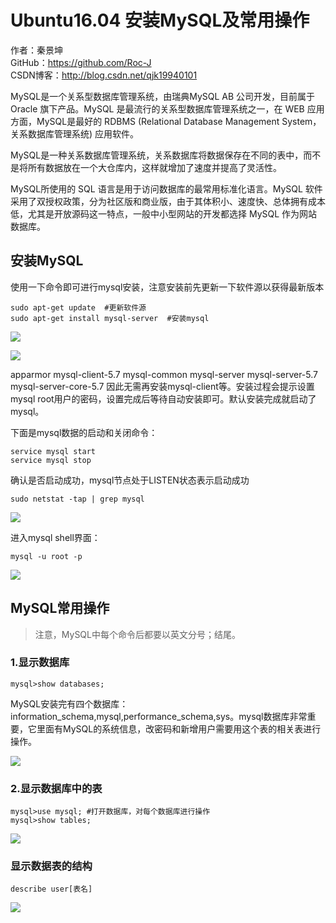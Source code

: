 # Ubuntu16.04 安装MySQL及常用操作 #

作者：秦景坤  
GitHub：https://github.com/Roc-J  
CSDN博客：http://blog.csdn.net/qjk19940101  

MySQL是一个关系型数据库管理系统，由瑞典MySQL AB 公司开发，目前属于 Oracle 旗下产品。MySQL 是最流行的关系型数据库管理系统之一，在 WEB 应用方面，MySQL是最好的 RDBMS (Relational Database Management System，关系数据库管理系统) 应用软件。  

MySQL是一种关系数据库管理系统，关系数据库将数据保存在不同的表中，而不是将所有数据放在一个大仓库内，这样就增加了速度并提高了灵活性。 
 
MySQL所使用的 SQL 语言是用于访问数据库的最常用标准化语言。MySQL 软件采用了双授权政策，分为社区版和商业版，由于其体积小、速度快、总体拥有成本低，尤其是开放源码这一特点，一般中小型网站的开发都选择 MySQL 作为网站数据库。

## 安装MySQL ##
使用一下命令即可进行mysql安装，注意安装前先更新一下软件源以获得最新版本

	sudo apt-get update  #更新软件源
	sudo apt-get install mysql-server  #安装mysql

![](http://i.imgur.com/yJI2bBm.png)

![](http://i.imgur.com/cmiCRKI.png)

apparmor
mysql-client-5.7
mysql-common
mysql-server
mysql-server-5.7
mysql-server-core-5.7
因此无需再安装mysql-client等。安装过程会提示设置mysql root用户的密码，设置完成后等待自动安装即可。默认安装完成就启动了mysql。

下面是mysql数据的启动和关闭命令：

	service mysql start
	service mysql stop

确认是否启动成功，mysql节点处于LISTEN状态表示启动成功

	sudo netstat -tap | grep mysql

![](http://i.imgur.com/XjEW4Ga.png)

进入mysql shell界面：

	mysql -u root -p

![](http://i.imgur.com/Jc9StHu.png)

## MySQL常用操作 ##
> 注意，MySQL中每个命令后都要以英文分号；结尾。


### 1.显示数据库 ###

	mysql>show databases;

MySQL安装完有四个数据库：information_schema,mysql,performance_schema,sys。mysql数据库非常重要，它里面有MySQL的系统信息，改密码和新增用户需要用这个表的相关表进行操作。

![](http://i.imgur.com/KEgvNAV.png)

### 2.显示数据库中的表 ###

	mysql>use mysql; #打开数据库，对每个数据库进行操作
	mysql>show tables;

![](http://i.imgur.com/JGku7px.png)

### 显示数据表的结构 ###

	describe user[表名]

![](http://i.imgur.com/fcg1lUm.png)

####  ####


